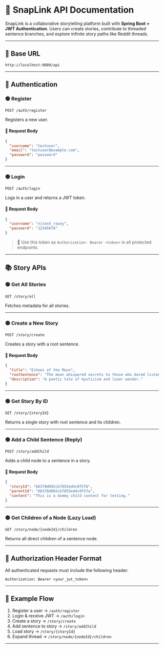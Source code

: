 # 📘 SnapLink API Documentation

SnapLink is a collaborative storytelling platform built with **Spring Boot + JWT Authentication**. Users can create stories, contribute to threaded sentence branches, and explore infinite story paths like Reddit threads.

---

## 🚀 Base URL

```
http://localhost:8080/api
```

---

## 🔐 Authentication

### 🟢 Register

`POST /auth/register`

Registers a new user.

#### 🔸 Request Body

```json
{
  "username": "testuser",
  "email": "testuser@example.com",
  "password": "password"
}
```


---

### 🟢 Login

`POST /auth/login`

Logs in a user and returns a JWT token.

#### 🔸 Request Body

```json
{
  "username": "nitesh_rauny",
  "password": "12345678"
}
```


> 📌 Use this token as `Authorization: Bearer <token>` in all protected endpoints.

---

## 📚 Story APIs

### 🟢 Get All Stories

`GET /story/all`

Fetches metadata for all stories.

---

### 🟢 Create a New Story

`POST /story/create`

Creates a story with a root sentence.

#### 🔸 Request Body

```json
{
  "title": "Echoes of the Moon",
  "rootSentence": "The moon whispered secrets to those who dared listen.",
  "description": "A poetic tale of mysticism and lunar wonder."
}
```


---

### 🟢 Get Story By ID

`GET /story/{storyId}`

Returns a single story with root sentence and its children.

---

### 🟢 Add a Child Sentence (Reply)

`POST /story/addChild`

Adds a child node to a sentence in a story.

#### 🔸 Request Body

```json
{
  "storyId": "68378d092cb7855ed4c0f5fb",
  "parentId": "68378d082cb7855ed4c0f5fa",
  "content": "This is a dummy child content for testing."
}
```

---

### 🟢 Get Children of a Node (Lazy Load)

`GET /story/node/{nodeId}/children`

Returns all direct children of a sentence node.


---

## 📆 Authorization Header Format

All authenticated requests must include the following header:

```http
Authorization: Bearer <your_jwt_token>
```

---

## 🧪 Example Flow

1. Register a user → `/auth/register`
2. Login & receive JWT → `/auth/login`
3. Create a story → `/story/create`
4. Add sentence to story → `/story/addChild`
5. Load story → `/story/{storyId}`
6. Expand thread → `/story/node/{nodeId}/children`

---

